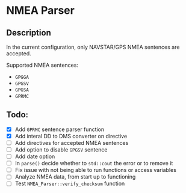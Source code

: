 # NMEA Parser
## Description
In the current configuration, only NAVSTAR/GPS NMEA sentences are accepted.

Supported NMEA sentences:
  - `GPGGA`
  - `GPGSV`
  - `GPGSA`
  - `GPRMC`
## Todo:
- [x]  Add `GPRMC` sentence parser function
- [x]  Add interal DD to DMS converter on directive
- [ ]  Add directives for accepted NMEA sentences
- [ ]  Add option to disable `GPGSV` sentence
- [ ]  Add date option
- [ ]  In `parse()` decide whether to `std::cout` the error or to remove it
- [ ]  Fix issue with not being able to run functions or access variables
- [ ]  Analyze NMEA data, from start up to functioning
- [ ]  Test `NMEA_Parser::verify_checksum` function
